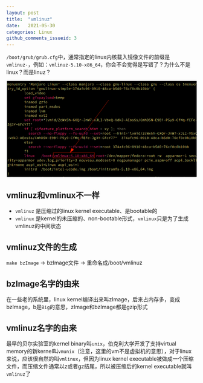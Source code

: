 ```yaml
---
layout: post
title:  "vmlinuz"
date:   2021-05-30
categories: Linux
github_comments_issueid: 3
---
```


`/boot/grub/grub.cfg`中，通常指定的linux内核载入镜像文件的前缀是`vmlinuz-`，例如：`vmlinuz-5.10-x86_64`，你会不会觉得是写错了？为什么不是linux？而是linuz？

![vmlinuz](/img/vmlinuz.png)


## vmlinuz和vmlinux不一样

- `vmlinuz` 是压缩过的linux kernel executable、是bootable的
- `vmlinux` 是kernel的未压缩的、non-bootable形式，`vmlinux`只是为了生成vmlinuz的中间状态

## vmlinuz文件的生成

`make bzImage` -> bzImage文件 -> 重命名成/boot/vmlinuz

## bzImage名字的由来

在一些老的系统里，linux kernel编译出来叫zImage，后来占内存多，变成bzImage，b是`Big`的意思，zImage和bzImage都是gzip形式

## vmlinuz名字的由来

最早的贝尔实验室的kernel binary叫`unix`，伯克利大学开发了支持virtual memory的新kernel叫`vmunix`（注意，这里的vm不是虚拟机的意思），对于linux来说，应该很自然的叫`vmlinux`，但因为linux kernel executable被做成一个压缩文件，而压缩文件通常以z或者gz结尾，所以被压缩后的kernel executable就叫`vmlinuz`了
